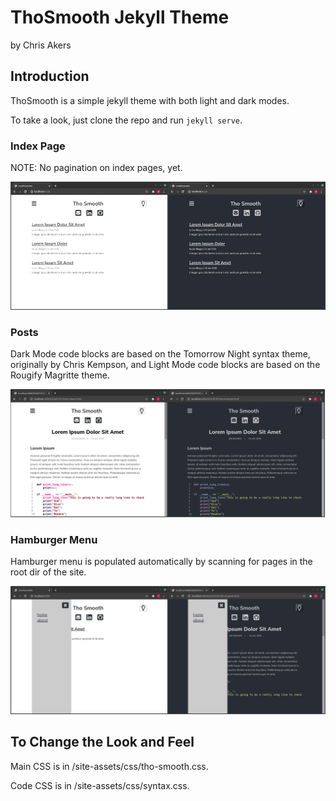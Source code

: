 # ThoSmooth Jekyll Theme
by Chris Akers

## Introduction

ThoSmooth is a simple jekyll theme with both light and dark modes.

To take a look, just clone the repo and run `jekyll serve`.

### Index Page

NOTE: No pagination on index pages, yet.

![](site-assets/images/tho-smooth-index.png)

### Posts

Dark Mode code blocks are based on the Tomorrow Night syntax theme, originally by Chris Kempson, and Light Mode code blocks are based on the Rougify Magritte theme.

![](site-assets/images/tho-smooth-post.png)

### Hamburger Menu

Hamburger menu is populated automatically by scanning for pages in the root dir of the site. 

![](site-assets/images/tho-smooth-menu.png)

## To Change the Look and Feel

Main CSS is in /site-assets/css/tho-smooth.css.

Code CSS is in /site-assets/css/syntax.css.